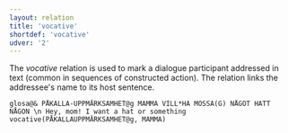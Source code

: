 ```yaml
---
layout: relation
title: 'vocative'
shortdef: 'vocative'
udver: '2'
---
```


The _vocative_ relation is used to mark a dialogue participant addressed in text (common in sequences of constructed action). The relation links the addressee's name to its host sentence.

~~~ sdparse
glosa@& PÅKALLA-UPPMÄRKSAMHET@g MAMMA VILL*HA MÖSSA(G) NÅGOT HATT NÅGON \n Hey, mom! I want a hat or something
vocative(PÅKALLAUPPMÄRKSAMHET@g, MAMMA)
~~~
<!-- Interlanguage links updated Čt lis 12 09:43:40 CET 2020 -->
